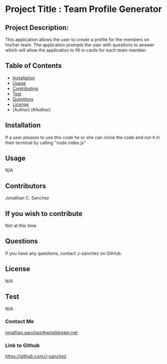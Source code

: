 # Project Title : Team Profile Generator
## Project Description:
This application allows the user to create a profile for the members on his/her team. The application prompts the user with questions to answer which will allow the application to fill in cards for each team member. 
## Table of Contents
* [Installation](#installation)
* [Usage](#usage)
* [Contributing](#contributing)
* [Test](#test)
* [Questions](#questions)
* [License](#license)
* [Author] (#Author)
## Installation
If a user pleases to use this code he or she can clone the code and run it in their terminal by calling "node index.js"
## Usage
N/A
## Contributors
Jonathan C. Sanchez
## If you wish to contribute
Not at this time
## Questions
If you have any questions, contact J-sanchez on GitHub.
## License
N/A
## Test
N/A
### Contact Me
jonathan.sanchez@windstream.net
### Link to Github
https://github.com/J-sanchez
